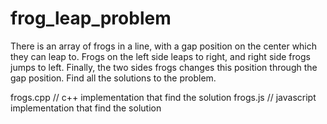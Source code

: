 # frog_leap_problem
There is an array of frogs in a line, with a gap position on the center which they can leap to. 
Frogs on the left side leaps to right, and right side frogs jumps to left. 
Finally, the two sides frogs changes this position through the gap position. Find all the solutions to the problem.

frogs.cpp // c++ implementation that find the solution
frogs.js  // javascript implementation that find the solution
